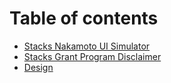 # Table of contents

* [Stacks Nakamoto UI Simulator](README.md)
* [Stacks Grant Program Disclaimer](stacks-grant-program-disclaimer.md)
* [Design](design.md)
